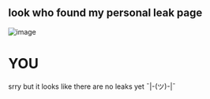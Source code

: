 ## look who found my personal leak page

![image](https://user-images.githubusercontent.com/97200316/148633336-942705db-1655-48bf-97f5-0a2b64e228b2.png)

# YOU

srry but it looks like there are no leaks yet  ¯|-(ツ)-|¯
